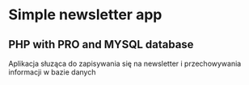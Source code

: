 # Simple newsletter app
## PHP with PRO and MYSQL database

Aplikacja słuząca do zapisywania się na newsletter i przechowywania informacji w bazie danych